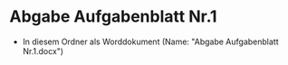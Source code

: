 # Abgabe Aufgabenblatt Nr.1
 - In diesem Ordner als Worddokument (Name: "Abgabe Aufgabenblatt Nr.1.docx")
